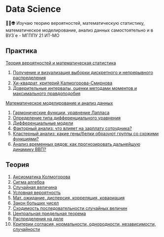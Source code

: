 # Data Science
🧠🤖👽 Изучаю теорию вероятностей, математическую статистику, математическое моделирование, анализ данных самостоятельно и в ВУЗ`е - МГППУ 21 ИТ-МО

## Практика
<a href="./theory-of-probability-and-mathematical-statistics">Теория вероятностей и математическая статистика</a>
1. <a href="./theory-of-probability-and-mathematical-statistics/Математическая статистика Практика 1.ipynb">Получение и визуализация выборки дискретного и непрерывного распределения</a>
2. <a href="./theory-of-probability-and-mathematical-statistics/Математическая статистика Практика 2.ipynb">Хи-квадрат, критерий Калмогорова-Смирнова</a>
3. <a href="./theory-of-probability-and-mathematical-statistics/Математическая статистика Практика 3.ipynb">Доверительные интервалы, оценки методами моментов и максимального правдоподобия</a>

<a href="./mathematical-modeling-and-data-analysis">Математическое моделирование и анализ данных</a>
1. <a href="./mathematical-modeling-and-data-analysis/Гармонические функции.ipynb">Гармонические функции, уравнение Лапласа</a>
2. <a href="./mathematical-modeling-and-data-analysis/Определение типа уравнения.ipynb">Определение типа дифференциального уравнения</a>
3. <a href="./mathematical-modeling-and-data-analysis/Блоки 6-7 - Дифференциальные модели">Дифференциальные модели</a>
4. <a href="./mathematical-modeling-and-data-analysis/Факторный анализ.ipynb">Факторный анализ: что влияет на зарплату сотрудника?</a>
5. <a href="./mathematical-modeling-and-data-analysis/Кластерный анализ.ipynb">Кластерный анализ: какие гены/белки образуют группы со схожими функциями?</a>
6. <a href="./mathematical-modeling-and-data-analysis/Анализ времeнных рядов.ipynb">Анализ временных рядов: как прогнозировать дальнейшую динамику ВВП?</a>

## Теория
1. <a href="./theory-of-probability-and-mathematical-statistics/01. Аксиоматика Колмогорова.ipynb">Аксиоматика Колмогорова</a>
2. <a href="./theory-of-probability-and-mathematical-statistics/02. Сигма алгебра.ipynb">Сигма алгебра</a>
3. <a href="./theory-of-probability-and-mathematical-statistics/03. Случайная величина.ipynb">Случайная величина</a>
4. <a href="./theory-of-probability-and-mathematical-statistics/04. Условная вероятность.ipynb">Условная вероятность</a>
5. <a href="./theory-of-probability-and-mathematical-statistics/05. Мат. ожидание, дисперсия, корреляция, ковариация.ipynb">Мат. ожидание, дисперсия, корреляция, ковариация</a>
6. <a href="./theory-of-probability-and-mathematical-statistics/06. Закон больших чисел.ipynb">Закон больших чисел</a>
7. <a href="./theory-of-probability-and-mathematical-statistics/07. Сходимость последовательности случайных величин.ipynb">Сходимость последовательности случайных величин</a>
8. <a href="./theory-of-probability-and-mathematical-statistics/08. Центральная предельная теорема.ipynb">Центральная предельная теорема</a>
9. <a href="./theory-of-probability-and-mathematical-statistics/09. Распределения на деле.ipynb">Распределения на деле</a>
10. <a href="./theory-of-probability-and-mathematical-statistics/10. Критерии согласия, нормальности, однородности, независимости, случайности.ipynb">Критерии согласия, нормальности, однородности, независимости, случайности</a>

